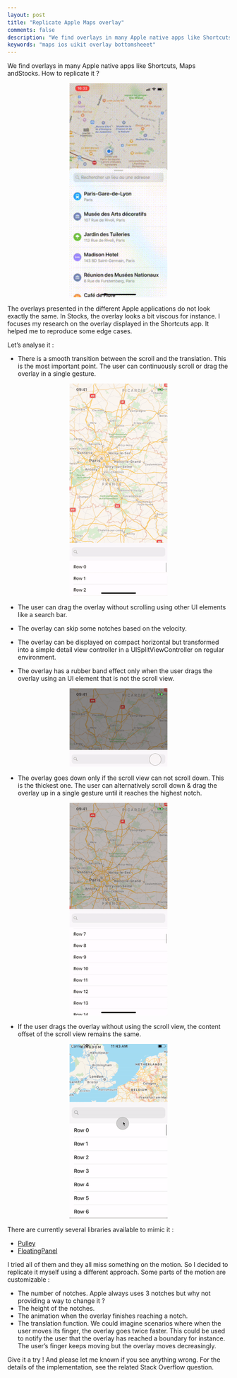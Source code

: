 ```yaml
---
layout: post
title: "Replicate Apple Maps overlay"
comments: false
description: "We find overlays in many Apple native apps like Shortcuts, Maps and Stocks. How to replicate it ?"
keywords: "maps ios uikit overlay bottomsheeet"
---
```


We find overlays in many Apple native apps like Shortcuts, Maps andStocks. How to replicate it ?

<p align="center">
    <img src="https://raw.githubusercontent.com/gaetanzanella/gaetanzanella.github.io/master/assets/images/replicate-apple-maps-overlay/apple-maps.gif" width="222">
</p>

The overlays presented in the different Apple applications do not look exactly the same. In Stocks, the overlay looks a bit viscous for instance. I focuses my research on the overlay displayed in the Shortcuts app. It helped me to reproduce some edge cases.

Let’s analyse it :

- There is a smooth transition between the scroll and the translation. This is the most important point. The user can continuously scroll or drag the overlay in a single gesture.

<p align="center">
    <img src="https://raw.githubusercontent.com/gaetanzanella/gaetanzanella.github.io/master/assets/images/replicate-apple-maps-overlay/scroll.gif" width="222">
</p>

- The user can drag the overlay without scrolling using other UI elements like a search bar.

- The overlay can skip some notches based on the velocity.

- The overlay can be displayed on compact horizontal but transformed into a simple detail view controller in a UISplitViewController on regular environment.

- The overlay has a rubber band effect only when the user drags the overlay using an UI element that is not the scroll view.

<p align="center">
    <img src="https://raw.githubusercontent.com/gaetanzanella/gaetanzanella.github.io/master/assets/images/replicate-apple-maps-overlay/rubberBand.gif" width="222">
</p>

- The overlay goes down only if the scroll view can not scroll down. This is the thickest one. The user can alternatively scroll down & drag the overlay up in a single gesture until it reaches the highest notch.

<p align="center">
    <img src="https://raw.githubusercontent.com/gaetanzanella/gaetanzanella.github.io/master/assets/images/replicate-apple-maps-overlay/scrollToTranslation.gif" width="222">
</p>

- If the user drags the overlay without using the scroll view, the content offset of the scroll view remains the same.

<p align="center">
    <img src="https://raw.githubusercontent.com/gaetanzanella/gaetanzanella.github.io/master/assets/images/replicate-apple-maps-overlay/keedOffsetOnTranslation.gif" width="222">
</p>

There are currently several libraries available to mimic it :
- [Pulley](https://github.com/52inc/Pulley)
- [FloatingPanel](https://github.com/SCENEE/FloatingPanel)

I tried all of them and they all miss something on the motion. So I decided to replicate it myself using a different approach. Some parts of the motion are customizable :

- The number of notches. Apple always uses 3 notches but why not providing a way to change it ?
- The height of the notches.
- The animation when the overlay finishes reaching a notch.
- The translation function. We could imagine scenarios where when the user moves its finger, the overlay goes twice faster. This could be used to notify the user that the overlay has reached a boundary for instance. The user’s finger keeps moving but the overlay moves decreasingly.

Give it a try ! And please let me known if you see anything wrong. For the details of the implementation, see the related Stack Overflow question.
